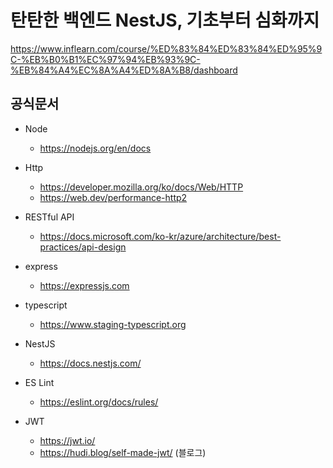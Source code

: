 # 탄탄한 백엔드 NestJS, 기초부터 심화까지
https://www.inflearn.com/course/%ED%83%84%ED%83%84%ED%95%9C-%EB%B0%B1%EC%97%94%EB%93%9C-%EB%84%A4%EC%8A%A4%ED%8A%B8/dashboard

## 공식문서
- Node  
  - https://nodejs.org/en/docs
- Http  
  - https://developer.mozilla.org/ko/docs/Web/HTTP
  - https://web.dev/performance-http2
- RESTful API  
  - https://docs.microsoft.com/ko-kr/azure/architecture/best-practices/api-design

- express  
  - https://expressjs.com
- typescript
  - https://www.staging-typescript.org
- NestJS
  - https://docs.nestjs.com/
- ES Lint
  - https://eslint.org/docs/rules/
- JWT
  - https://jwt.io/
  - https://hudi.blog/self-made-jwt/ (블로그)